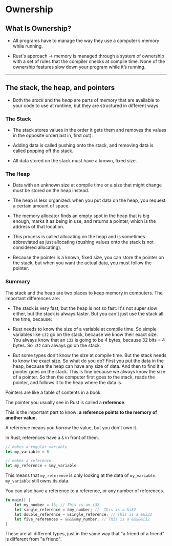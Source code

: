 # Ownership

## **What Is Ownership?**

* All programs have to manage the way they use a computer’s memory while running.

* Rust's approach -> memory is managed through a system of ownership with a set of rules that the compiler checks at compile time. None of the ownership features slow down your program while it’s running.

--- 

## **The stack, the heap, and pointers**

* Both the *stack* and the *heap* are parts of memory that are available to your code to use at runtime, but they are structured in different ways.

### The Stack

* The stack stores values in the order it gets them and removes the values in the opposite order(last in, first out).

* Adding data is called pushing onto the stack, and removing data is called popping off the stack.

* All data stored on the stack must have a known, fixed size.

### The Heap

* Data with an unknown size at compile time or a size that might change must be stored on the heap instead.

* The heap is less organized: when you put data on the heap, you request a certain amount of space.

* The memory allocator finds an empty spot in the heap that is big enough, marks it as being in use, and returns a pointer, which is the address of that location. 

* This process is called allocating on the heap and is sometimes abbreviated as just allocating (pushing values onto the stack is not considered allocating). 

* Because the pointer is a known, fixed size, you can store the pointer on the stack, but when you want the actual data, you must follow the pointer.


### Summary

The stack and the heap are two places to keep memory in computers. The important differences are:

* The stack is very fast, but the heap is not so fast. It's not super slow either, but the stack is always faster. But you can't just use the stack all the time, because:

* Rust needs to know the size of a variable at compile time. So simple variables like `i32` go on the stack, because we know their exact size. You always know that an `i32` is going to be 4 bytes, because 32 bits = 4 bytes. So `i32` can always go on the stack.

* But some types don't know the size at compile time. But the stack needs to know the exact size. So what do you do? First you put the data in the heap, because the heap can have any size of data. And then to find it a pointer goes on the stack. This is fine because we always know the size of a pointer. So then the computer first goes to the stack, reads the pointer, and follows it to the heap where the data is.

Pointers are like a table of contents in a book. 

The pointer you usually see in Rust is called a **reference**.

This is the important part to know: **a reference points to the memory of another value.**

A reference means you *borrow* the value, but you don't own it.

In Rust, references have a `&` in front of them.

```rust
// makes a regular variable
let my_variable = 8

// makes a reference.
let my_reference = &my_variable
```

This means that `my_reference` is only looking at the data of `my_variable`. `my_variable` still owns its data.

You can also have a reference to a reference, or any number of references.

```rust
fn main() {
    let my_number = 15; // This is an i32
    let single_reference = &my_number; //  This is a &i32
    let double_reference = &single_reference; // This is a &&i32
    let five_references = &&&&&my_number; // This is a &&&&&i32
}
```

These are all different types, just in the same way that "a friend of a friend" is different from "a friend".

